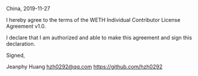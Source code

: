 China, 2019-11-27

I hereby agree to the terms of the WETH Individual Contributor License
Agreement v1.0.

I declare that I am authorized and able to make this agreement and sign this
declaration.

Signed,

Jeanphy Huang hzh0292@qq.com https://github.com/hzh0292
